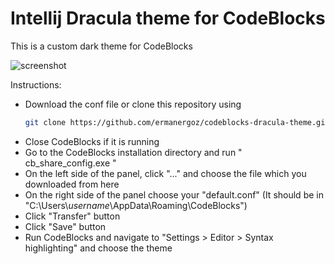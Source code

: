 # Intellij Dracula theme for CodeBlocks
This is a custom dark theme for CodeBlocks

![screenshot](https://github.com/ermanergoz/codeblocksTheme/blob/master/Capture.JPG?raw=true)

Instructions:

- Download the conf file or clone this repository using 
	```sh
	git clone https://github.com/ermanergoz/codeblocks-dracula-theme.git
	```
- Close CodeBlocks if it is running
- Go to the CodeBlocks installation directory and run " cb_share_config.exe "
- On the left side of the panel, click "..." and choose the file which you downloaded from here
- On the right side of the panel choose your "default.conf" (It should be in "C:\Users\\*username*\AppData\Roaming\CodeBlocks")
- Click "Transfer" button
- Click "Save" button
- Run CodeBlocks and navigate to "Settings > Editor > Syntax highlighting" and choose the theme
